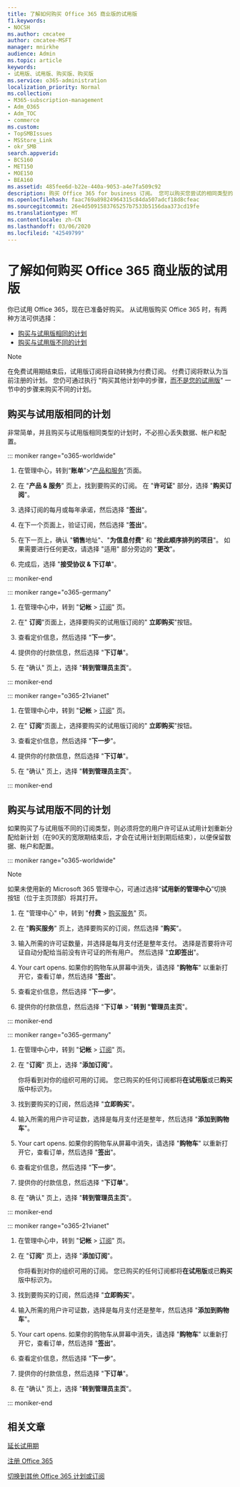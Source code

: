 ```yaml
---
title: 了解如何购买 Office 365 商业版的试用版
f1.keywords:
- NOCSH
ms.author: cmcatee
author: cmcatee-MSFT
manager: mnirkhe
audience: Admin
ms.topic: article
keywords:
- 试用版、试用版、购买版、购买版
ms.service: o365-administration
localization_priority: Normal
ms.collection:
- M365-subscription-management
- Adm_O365
- Adm_TOC
- commerce
ms.custom:
- TopSMBIssues
- MSStore_Link
- okr_SMB
search.appverid:
- BCS160
- MET150
- MOE150
- BEA160
ms.assetid: 485fee6d-b22e-440a-9053-a4e7fa509c92
description: 购买 Office 365 for business 订阅。 您可以购买您尝试的相同类型的订阅，也可以购买不同的计划。
ms.openlocfilehash: faac769a89824964315c84da507adcf18d8cfeac
ms.sourcegitcommit: 26e4d5091583765257b7533b5156daa373cd19fe
ms.translationtype: MT
ms.contentlocale: zh-CN
ms.lasthandoff: 03/06/2020
ms.locfileid: "42549799"
---
```

# <a name="buy-a-subscription-to-office-365-for-business-from-your-free-trial"></a>了解如何购买 Office 365 商业版的试用版

你已试用 Office 365，现在已准备好购买。 从试用版购买 Office 365 时，有两种方法可供选择：
  
- [购买与试用版相同的计划](#buy-the-same-plan-as-your-trial)
- [购买与试用版不同的计划](#buy-a-different-plan-than-your-trial)

> [!NOTE]
> 在免费试用期结束后，试用版订阅将自动转换为付费订阅。 付费订阅将默认为当前注册的计划。 您仍可通过执行 "购买其他计划中的步骤，[而不是您的试用版](#buy-a-different-plan-than-your-trial)" 一节中的步骤来购买不同的计划。

## <a name="buy-the-same-plan-as-your-trial"></a>购买与试用版相同的计划

非常简单，并且购买与试用版相同类型的计划时，不必担心丢失数据、帐户和配置。

::: moniker range="o365-worldwide"

1. 在管理中心，转到“**账单**”\>“<a href="https://go.microsoft.com/fwlink/p/?linkid=842054" target="_blank">产品和服务</a>”页面。

2. 在 "**产品 & 服务**" 页上，找到要购买的订阅。 在 "**许可证**" 部分，选择 "**购买订阅**"。

3. 选择订阅的每月或每年承诺，然后选择 "**签出**"。

4. 在下一个页面上，验证订阅，然后选择 "**签出**"。

5. 在下一页上，确认 "**销售**地址"、"**为信息付费**" 和 "**按此顺序排列的项目**"。 如果需要进行任何更改，请选择 "适用" 部分旁边的 "**更改**"。

6. 完成后，选择 "**接受协议 & 下订单**"。

::: moniker-end

::: moniker range="o365-germany"

1. 在管理中心中，转到 "**记帐** \> <a href="https://go.microsoft.com/fwlink/p/?linkid=847745" target="_blank">订阅</a>" 页。

2. 在" **订阅**"页面上，选择要购买的试用版订阅的" **立即购买**"按钮。

3. 查看定价信息，然后选择 "**下一步**"。

4. 提供你的付款信息，然后选择 "**下订单**"。

5. 在 "确认" 页上，选择 "**转到管理员主页**"。

::: moniker-end

::: moniker range="o365-21vianet"

1. 在管理中心中，转到 "**记帐** \> <a href="https://go.microsoft.com/fwlink/p/?linkid=850626" target="_blank">订阅</a>" 页。

2. 在" **订阅**"页面上，选择要购买的试用版订阅的" **立即购买**"按钮。

3. 查看定价信息，然后选择 "**下一步**"。

4. 提供你的付款信息，然后选择 "**下订单**"。

5. 在 "确认" 页上，选择 "**转到管理员主页**"。

::: moniker-end

## <a name="buy-a-different-plan-than-your-trial"></a>购买与试用版不同的计划

如果购买了与试用版不同的订阅类型，则必须将您的用户许可证从试用计划重新分配给新计划（在90天的宽限期结束后，才会在试用计划到期后结束），以便保留数据、帐户和配置。

::: moniker range="o365-worldwide"

> [!NOTE]
> 如果未使用新的 Microsoft 365 管理中心，可通过选择“**试用新的管理中心**”切换按钮（位于主页顶部）将其打开。

1. 在 "管理中心" 中，转到 "**付费** \> <a href="https://go.microsoft.com/fwlink/p/?linkid=868433" target="_blank">购买服务</a>" 页。

2. 在 "**购买服务**" 页上，选择要购买的订阅，然后选择 "**购买**"。

3. 输入所需的许可证数量，并选择是每月支付还是整年支付。 选择是否要将许可证自动分配给当前没有许可证的所有用户。 然后选择 "**立即签出**"。

4. Your cart opens. 如果你的购物车从屏幕中消失，请选择 "**购物车**" 以重新打开它，查看订单，然后选择 "**签出**"。

5. 查看定价信息，然后选择 "**下一步**"。

6. 提供你的付款信息，然后选择 "**下订单** \> "**转到 "管理员主页**"。

::: moniker-end

::: moniker range="o365-germany"

1. 在管理中心中，转到 "**记帐** \> <a href="https://go.microsoft.com/fwlink/p/?linkid=847745" target="_blank">订阅</a>" 页。

2. 在 "**订阅**" 页上，选择 "**添加订阅**"。

    你将看到对你的组织可用的订阅。 您已购买的任何订阅都将**在试用版**或已**购买**版中标识为。
  
3. 找到要购买的订阅，然后选择 "**立即购买**"。
  
4. 输入所需的用户许可证数，选择是每月支付还是整年，然后选择 "**添加到购物车**"。

5. Your cart opens. 如果你的购物车从屏幕中消失，请选择 "**购物车**" 以重新打开它，查看订单，然后选择 "**签出**"。

6. 查看定价信息，然后选择 "**下一步**"。

7. 提供你的付款信息，然后选择 "**下订单**"。

8. 在 "确认" 页上，选择 "**转到管理员主页**"。

::: moniker-end

::: moniker range="o365-21vianet"


1. 在管理中心中，转到 "**记帐** \> <a href="https://go.microsoft.com/fwlink/p/?linkid=850626" target="_blank">订阅</a>" 页。

2. 在 "**订阅**" 页上，选择 "**添加订阅**"。

    你将看到对你的组织可用的订阅。 您已购买的任何订阅都将**在试用版**或已**购买**版中标识为。
  
3. 找到要购买的订阅，然后选择 "**立即购买**"。
  
4. 输入所需的用户许可证数，选择是每月支付还是整年，然后选择 "**添加到购物车**"。

5. Your cart opens. 如果你的购物车从屏幕中消失，请选择 "**购物车**" 以重新打开它，查看订单，然后选择 "**签出**"。

6. 查看定价信息，然后选择 "**下一步**"。

7. 提供你的付款信息，然后选择 "**下订单**"。

8. 在 "确认" 页上，选择 "**转到管理员主页**"。

::: moniker-end


## <a name="related-articles"></a>相关文章

[延长试用期](extend-your-trial.md)
  
[注册 Office 365](../admin/admin-overview/sign-up-for-office-365.md)
  
[切换到其他 Office 365 计划或订阅](subscriptions/switch-to-a-different-plan.md)